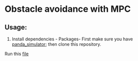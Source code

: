 # Obstacle avoidance with MPC

## Usage:
1) Install dependencies -
Packages- First make sure you have [panda_simulator](https://github.com/justagist/panda_simulator/tree/noetic-devel); then clone this repository. 


Run this [file](/lib/convex_set/final_project.ipynb)
